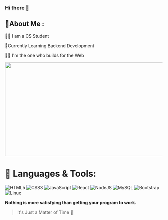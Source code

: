 ### Hi there 👋


## 💫About Me :

👨‍🎓 I am a CS Student 

🌱Currently Learning Backend Development

🧑‍💻 I'm the one who builds for the Web


<div>
  <img src="https://media.giphy.com/media/dWesBcTLavkZuG35MI/giphy.gif" width="650" height="300"/>
</div>


# 🔗 Languages & Tools:
![HTML5](https://img.shields.io/badge/html5-%23E34F26.svg?style=flat&logo=html5&logoColor=white) ![CSS3](https://img.shields.io/badge/css3-%231572B6.svg?style=flat&logo=css3&logoColor=white)  ![JavaScript](https://img.shields.io/badge/javascript-%23323330.svg?style=flat&logo=javascript&logoColor=%23F7DF1E) ![React](https://img.shields.io/badge/react-%2320232a.svg?style=flat&logo=react&logoColor=%2361DAFB) ![NodeJS](https://img.shields.io/badge/node.js-6DA55F?style=flat&logo=node.js&logoColor=white)  ![MySQL](https://img.shields.io/badge/mysql-%2300f.svg?style=flat&logo=mysql&logoColor=white) ![Bootstrap](https://img.shields.io/badge/bootstrap-%23563D7C.svg?style=flat&logo=bootstrap&logoColor=white) ![Linux]([https://camo.githubusercontent.com/dc3c5e38aae43ac817449dc08fa558162297c488df871a989e2df4244fd9e0be/68747470733a2f2f696d672e736869656c64732e696f2f62616467652f2d6c696e75782d677261793f6c6f676f3d6c696e7578267374796c653d666f722d7468652d6261646765266c6f676f436f6c6f723d7768697465](https://img.shields.io/badge/-Linux-grey?logo=linux))


**Nothing is more satisfying than getting your program to work.** 

> It's Just a Matter of Time 🤏
